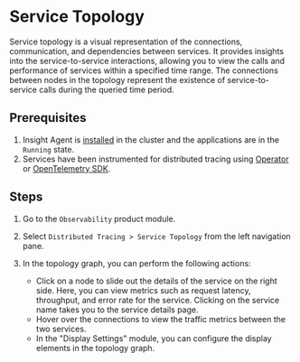# Service Topology

Service topology is a visual representation of the connections, communication, and dependencies between services. It provides insights into the service-to-service interactions, allowing you to view the calls and performance of services within a specified time range. The connections between nodes in the topology represent the existence of service-to-service calls during the queried time period.

## Prerequisites

1. Insight Agent is [installed](../../quickstart/install/install-agent.md) in the cluster and the applications are in the `Running` state.
2. Services have been instrumented for distributed tracing using
   [Operator](../../quickstart/otel/operator.md) or [OpenTelemetry SDK](../../quickstart/otel/golang.md).

## Steps

1. Go to the `Observability` product module.

2. Select `Distributed Tracing > Service Topology` from the left navigation pane.

3. In the topology graph, you can perform the following actions:

    - Click on a node to slide out the details of the service on the right side. Here,
      you can view metrics such as request latency, throughput, and error rate for the service.
      Clicking on the service name takes you to the service details page.
    - Hover over the connections to view the traffic metrics between the two services.
    - In the "Display Settings" module, you can configure the display elements in the topology graph.
